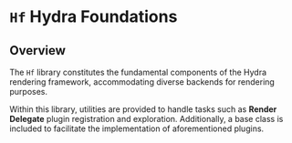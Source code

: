# ``Hf`` Hydra Foundations

## Overview

The ``Hf`` library constitutes the fundamental components of the Hydra rendering framework, accommodating diverse backends for rendering purposes. 

Within this library, utilities are provided to handle tasks such as **Render Delegate** plugin registration and exploration. 
Additionally, a base class is included to facilitate the implementation of aforementioned plugins.
